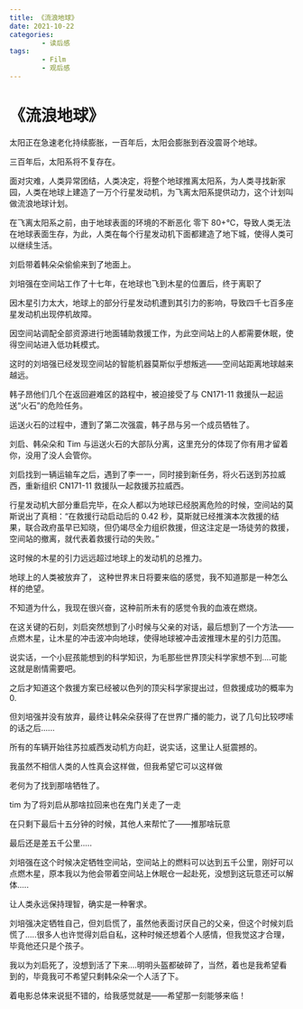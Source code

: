 ```yaml
---
title: 《流浪地球》
date: 2021-10-22
categories:
        - 读后感
tags:
        - Film
        - 观后感
---
```


# 《流浪地球》

太阳正在急速老化持续膨胀，一百年后，太阳会膨胀到吞没震哥个地球。

三百年后，太阳系将不复存在。

面对灾难，人类异常团结，人类决定，将整个地球推离太阳系，为人类寻找新家园，人类在地球上建造了一万个行星发动机，为飞离太阳系提供动力，这个计划叫做流浪地球计划。

在飞离太阳系之前，由于地球表面的环境的不断恶化 零下 80+℃，导致人类无法在地球表面生存，为此，人类在每个行星发动机下面都建造了地下城，使得人类可以继续生活。

刘启带着韩朵朵偷偷来到了地面上。

刘培强在空间站工作了十七年，在地球也飞到木星的位置后，终于离职了

因木星引力太大，地球上的部分行星发动机遭到其引力的影响，导致四千七百多座星发动机出现停机故障。

因空间站调配全部资源进行地面辅助救援工作，为此空间站上的人都需要休眠，使得空间站进入低功耗模式。

这时的刘培强已经发现空间站的智能机器莫斯似乎想叛逃——空间站距离地球越来越远。

韩子昂他们几个在返回避难区的路程中，被迫接受了与 CN171-11 救援队一起运送“火石”的危险任务。

运送火石的过程中，遭到了第二次强震，韩子昂与另一个成员牺牲了。

刘启、韩朵朵和 Tim 与运送火石的大部队分离，这里充分的体现了你有用才留着你，没用了没人会管你。

刘启找到一辆运输车之后，遇到了李一一，同时接到新任务，将火石送到苏拉威西，重新组织 CN171-11 救援队一起救援苏拉威西。

行星发动机大部分重启完毕，在众人都以为地球已经脱离危险的时候，空间站的莫斯说出了真相：“在救援行动启动后的 0.42 秒，莫斯就已经推演本次救援的结果，联合政府虽早已知晓，但仍竭尽全力组织救援，但这注定是一场徒劳的救援，空间站的撤离，就代表着救援行动的失败。”

这时候的木星的引力远远超过地球上的发动机的总推力。

地球上的人类被放弃了， 这种世界末日将要来临的感觉，我不知道那是一种怎么样的绝望。

不知道为什么，我现在很兴奋，这种前所未有的感觉令我的血液在燃烧。

在这关键的石刻，刘启突然想到了小时候与父亲的对话，最后想到了一个方法——点燃木星，让木星的冲击波冲向地球，使得地球被冲击波推理木星的引力范围。

说实话，一个小屁孩能想到的科学知识，为毛那些世界顶尖科学家想不到....可能这就是剧情需要吧。

之后才知道这个救援方案已经被以色列的顶尖科学家提出过，但救援成功的概率为 0.

但刘培强并没有放弃，最终让韩朵朵获得了在世界广播的能力，说了几句比较啰嗦的话之后......

所有的车辆开始往苏拉威西发动机方向赶，说实话，这里让人挺震撼的。

我虽然不相信人类的人性真会这样做，但我希望它可以这样做

老何为了找到那啥牺牲了。

tim 为了将刘启从那啥拉回来也在鬼门关走了一走

在只剩下最后十五分钟的时候，其他人来帮忙了——推那啥玩意

最后还是差五千公里.....

刘培强在这个时候决定牺牲空间站，空间站上的燃料可以达到五千公里，刚好可以点燃木星，原本我以为他会带着空间站上休眠仓一起赴死，没想到这玩意还可以解体.....

让人类永远保持理智，确实是一种奢求。

刘培强决定牺牲自己，但刘启慌了，虽然他表面讨厌自己的父亲，但这个时候刘启慌了.....很多人也许觉得刘启自私，这种时候还想着个人感情，但我觉这才合理，毕竟他还只是个孩子。

我以为刘启死了，没想到活了下来....明明头盔都破碎了，当然，着也是我希望看到的，毕竟我可不希望只剩韩朵朵一个人活了下。

着电影总体来说挺不错的，给我感觉就是——希望那一刻能够来临！
